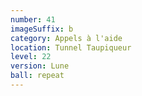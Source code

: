 ```yaml
---
number: 41
imageSuffix: b
category: Appels à l'aide
location: Tunnel Taupiqueur
level: 22
version: Lune
ball: repeat
---
```

